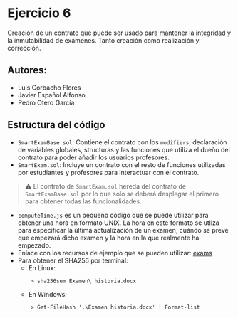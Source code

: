# Ejercicio 6
Creación de un contrato que puede ser usado para mantener la integridad y la inmutabilidad de exámenes. Tanto creación como realización y corrección.
## Autores:
* Luis Corbacho Flores
* Javier Español Alfonso
* Pedro Otero García

## Estructura del código
* `SmartExamBase.sol`: Contiene el contrato con los `modifiers`, declaración de variables globales, structuras y las funciones que utiliza el dueño del contrato para poder añadir los usuarios profesores.
* `SmartExam.sol`: Incluye un contrato con el resto de funciones utilizadas por estudiantes y profesores para interactuar con el contrato. 
> ⚠️ El contrato de `SmartExam.sol` hereda del contrato de `SmartExamBase.sol` por lo que solo se deberá desplegar el primero para obtener todas las funcionalidades.
* `computeTime.js` es un pequeño código que se puede utilizar para obtener una hora en formato UNIX. La hora en este formato se utliza para especificar la última actualización de un examen, cuándo se prevé que empezará dicho examen y la hora en la que realmente ha empezado.
* Enlace con los recursos de ejemplo que se pueden utilizar: [exams](https://drive.google.com/drive/folders/1wMeLc6moeWmUkCd34y71oaKUWkX0-THC?usp=share_link)
* Para obtener el SHA256 por terminal:
    * En Linux:
    ```shell
        > sha256sum Examen\ historia.docx
    ```
    * En Windows:
    ```shell
        > Get-FileHash '.\Examen historia.docx' | Format-list
    ```